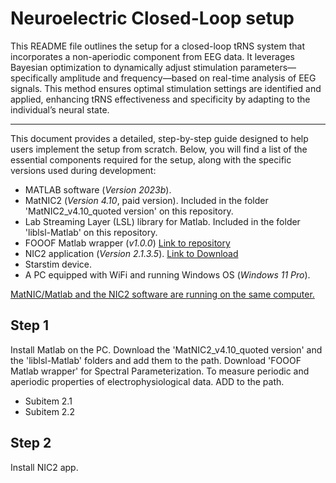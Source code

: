 # Neuroelectric Closed-Loop setup
This README file outlines the setup for a closed-loop tRNS system that incorporates a non-aperiodic component from EEG data. It leverages Bayesian optimization to dynamically adjust stimulation parameters—specifically amplitude and frequency—based on real-time analysis of EEG signals. This method ensures optimal stimulation settings are identified and applied, enhancing tRNS effectiveness and specificity by adapting to the individual’s neural state.
___
This document provides a detailed, step-by-step guide designed to help users implement the setup from scratch.
Below, you will find a list of the essential components required for the setup, along with the specific versions used during development:

* MATLAB software (*Version 2023b*).
* MatNIC2 (*Version 4.10*, paid version). Included in the folder 'MatNIC2_v4.10_quoted version' on this repository.
* Lab Streaming Layer (LSL) library for Matlab. Included in the folder 'liblsl-Matlab' on this repository.
* FOOOF Matlab wrapper (*v1.0.0*) [Link to repository](https://github.com/fooof-tools/fooof_mat/releases/tag/v1.0.0)
* NIC2 application (*Version 2.1.3.5*). [Link to Download](https://www.neuroelectrics.com/resources/software)
* Starstim device.
* A PC equipped with WiFi and running Windows OS (*Windows 11 Pro*).

<u> MatNIC/Matlab and the NIC2 software are running on the same computer. </u>

## Step 1

Install Matlab on the PC.
Download the 'MatNIC2_v4.10_quoted version' and the 'liblsl-Matlab' folders and add them to the path.
Download 'FOOOF Matlab wrapper' for Spectral Parameterization. To measure periodic and aperiodic properties of electrophysiological data. ADD to the path.

  * Subitem 2.1
  * Subitem 2.2
    
## Step 2

Install NIC2 app.







